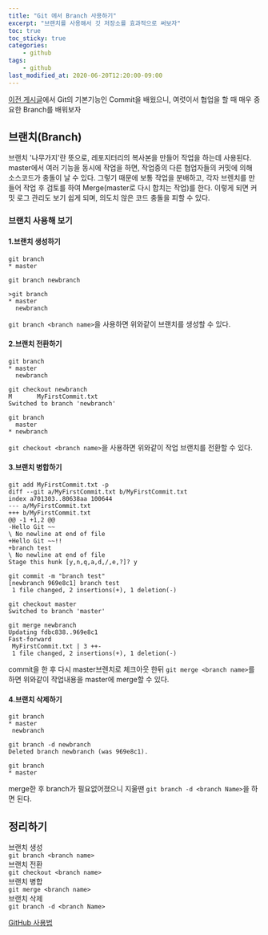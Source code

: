```yaml
---
title: "Git 에서 Branch 사용하기"
excerpt: "브랜치를 사용해서 깃 저장소를 효과적으로 써보자"
toc: true
toc_sticky: true
categories:
    - github
tags:
    - github
last_modified_at: 2020-06-20T12:20:00-09:00
---
```

[이전 게시글](/github/HowToCommit/)에서 Git의 기본기능인 Commit을 배웠으니,
여럿이서 협업을 할 때 매우 중요한 Branch를 배워보자

## 브랜치(Branch)
브랜치 '나무가지'란 뜻으로, 레포지터리의 복사본을 만들어 작업을 하는데 사용된다.  
master에서 여러 기능을 동시에 작업을 하면, 작업중의 다른 협업자들의 커밋에 의해 소스코드가 충돌이 날 수 있다.
그렇기 때문에 보통 작업을 분배하고, 각자 브렌치를 만들어 작업 후 검토를 하여 Merge(master로 다시 합치는 작업)를 한다.
이렇게 되면 커밋 로그 관리도 보기 쉽게 되며, 의도치 않은 코드 충돌을 피할 수 있다.

### 브랜치 사용해 보기
#### 1.브랜치 생성하기  
```
git branch
* master

git branch newbranch

>git branch
* master
  newbranch
```
`git branch <branch name>`을 사용하면 위와같이 브랜치를 생성할 수 있다.  

#### 2.브랜치 전환하기
```
git branch
* master
  newbranch

git checkout newbranch
M       MyFirstCommit.txt
Switched to branch 'newbranch'

git branch
  master
* newbranch
```
`git checkout <branch name>`을 사용하면 위와같이 작업 브랜치를 전환할 수 있다.

#### 3.브랜치 병합하기
```
git add MyFirstCommit.txt -p
diff --git a/MyFirstCommit.txt b/MyFirstCommit.txt
index a701303..80638aa 100644
--- a/MyFirstCommit.txt
+++ b/MyFirstCommit.txt
@@ -1 +1,2 @@
-Hello Git ~~
\ No newline at end of file
+Hello Git ~~!!
+branch test
\ No newline at end of file
Stage this hunk [y,n,q,a,d,/,e,?]? y

git commit -m "branch test"
[newbranch 969e8c1] branch test
 1 file changed, 2 insertions(+), 1 deletion(-)

git checkout master
Switched to branch 'master'

git merge newbranch
Updating fdbc838..969e8c1
Fast-forward
 MyFirstCommit.txt | 3 ++-
 1 file changed, 2 insertions(+), 1 deletion(-)
```
commit을 한 후 다시 master브렌치로 체크아웃 한뒤
 `git merge <branch name>`를 하면 위와같이 작업내용을 master에 merge할 수 있다.
 
#### 4.브랜치 삭제하기
 ```
git branch
* master
  newbranch

git branch -d newbranch
Deleted branch newbranch (was 969e8c1).

git branch
* master
```
merge한 후 branch가 필요없어졌으니 지울땐 `git branch -d <branch Name>`을 하면 된다.

## 정리하기
브랜치 생성  
`git branch <branch name>`  
브랜치 전환  
`git checkout <branch name>`  
브랜치 병합   
`git merge <branch name>`  
브랜치 삭제  
`git branch -d <branch Name>`  

  [GitHub 사용법](/categories/github/)